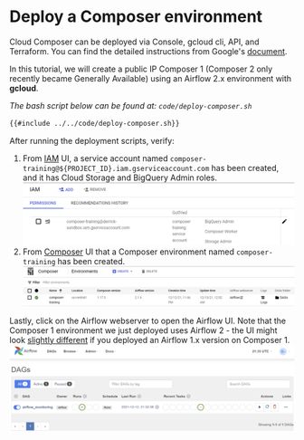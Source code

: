# Deploy a Composer environment

Cloud Composer can be deployed via Console, gcloud cli, API, and Terraform. You can find the detailed instructions from Google's [document](https://cloud.google.com/composer/docs/how-to/managing/creating).

In this tutorial, we will create a public IP Composer 1 (Composer 2 only recently became Generally Available) using an Airflow 2.x environment with **gcloud**.

_The bash script below can be found at: `code/deploy-composer.sh`_
```bash
{{#include ../../code/deploy-composer.sh}}
```

After running the deployment scripts, verify:
1. From [IAM](https://console.cloud.google.com/iam-admin) UI, a service account named `composer-training@${PROJECT_ID}.iam.gserviceaccount.com` has been created, and it has Cloud Storage and BigQuery Admin roles.
![composer service account](composer-service-account.png)
2. From [Composer](https://console.cloud.google.com/composer) UI that a Composer environment named `composer-training` has been created.
![composer environment](composer-environment.png)

Lastly, click on the Airflow webserver to open the Airflow UI. Note that the Composer 1 environment we just deployed uses Airflow 2 - the UI might look [slightly different](https://airflow.apache.org/docs/apache-airflow/1.10.15/ui.html) if you deployed an Airflow 1.x version on Composer 1.
![airflow webserver](airflow-webserver.png)
